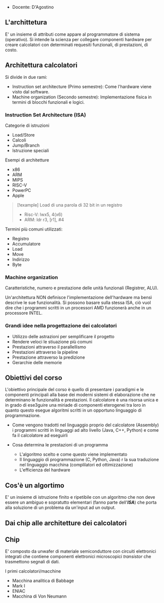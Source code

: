 - Docente: D'Agostino

## **L'archittetura**

E' un insieme di attributi come appare al programmatore di sistema (operativo). Si intende la scienza per collegare componenti hardware per creare calcolatori con determinati requesiti funzionali, di prestazioni, di costo. 
## **Architettura calcolatori**

Si divide in due rami: 
- Instruction set architecture (Primo semestre): Come l'hardware viene visto dal software.
- Machine organization (Secondo semestre): Implementazione fisica in termini di blocchi funzionali e logici.

### **Instruction Set Architecture (ISA)**

Categorie di istruzioni
- Load/Store
- Calcoli
- Jump/Branch
- Istruzione speciali

Esempi di architetture
- x86
- ARM
- MIPS
- RISC-V
- PowerPC
- Apple

> [!example] 
> Load di una parola di 32 bit in un registro
> - Risc-V: lwx5, 4(x6)
> - ARM: ldr r3, [r1], #4

Termini più comuni utilizzati:
- Registro
- Accumulatore
- Load
- Move
- Indirizzo
- Byte

### Machine organization

Caratteristiche, numero e prestazione delle unità funzionali (Registrer, ALU).

Un'architettura NON definisce l'implementazione dell'hardware ma bensì descrive le sue funzionalità. Si possono basare sulla stessa ISA, ciò vuol dire che i programmi scritti in un processori AMD funzionerà anche in un processore INTEL. 

### Grandi idee nella progettazione dei calcolatori

- Utilizzo delle astrazioni per semplificare il progetto
- Rendere veloci le stiuazione più comuni
- Prestazioni attraverso il parallellismo 
- Prestazioni attraverso la pipeline
- Prestazione attraverso la predizione
- Gerarchie delle memorie

## Obiettivi del corso

L'obiettivo principale del corso è quello di presentare i paradigmi e le componenti principali alla base dei moderni sistemi di elaborazione che ne determinano le funzionalità e prestazioni. 
Il calcolatore è una risorsa unica e in grado di ese3guire una miriade di componenti eterogenei tra loro in quanto questo esegue algoritmi scritti in un opportuno linguaggio di programmazione. 

- Come vengono tradotti nel linguaggio proprio del calcolatore (Assembly) i programmi scritti in linguaggi ad alto livello (Java, C++, Python) e come fa il calcolatore ad eseguirli

- Cosa determina le prestazioni di un programma
	- L'algoritmo scelto e come questo viene implementato
	- Il linguaggio di programmazione (C, Python, Java) r la sua traduzione nel linguaggio macchina (complilatori ed ottimizzazione)
	- L'efficienza del hardware

## Cos'è un algortimo

E' un insieme di istruzione finito e ripetibile con un algoritmo che non deve essere un ambiguo e sopratutto elementari (fanno parte dell'***ISA***) che porta alla soluzione di un problema da un'input ad un output.

## **Dai chip alle architetture dei calcolatori**

## Chip

E' composto da unwafer di materiale semiconduttore con circuiti elettronici integrati che contiene componenti elettronici microscopici *transistor* che trasmettono segnali di dati. 

I primi calcolatori/macchine
- Macchina analitica di Babbage
- Mark I
- ENIAC
- Macchina di Von Neumann





